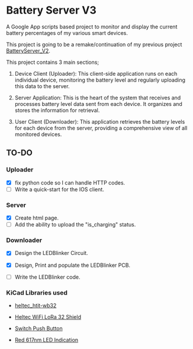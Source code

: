 # Battery Server V3

A Google App scripts based project to monitor and display the current battery percentages of my various smart devices.

This project is going to be a remake/continuation of my previous project [BatteryServer_V2](https://github.com/H-Boyd/BatteryServer_V2).

This project contains 3 main sections;

1. Device Client (Uploader): This client-side application runs on each individual device, monitoring the battery level and regularly uploading this data to the server.

2. Server Application: This is the heart of the system that receives and processes battery level data sent from each device. It organizes and stores the information for retrieval.

3. User Client (Downloader): This application retrieves the battery levels for each device from the server, providing a comprehensive view of all monitored devices.

## TO-DO

### Uploader

- [x] fix python code so I can handle HTTP codes.
- [ ] Write a quick-start for the IOS client.

### Server

- [x] Create html page.
- [ ] Add the ability to upload the "is_charging" status.

### Downloader

- [x] Design the LEDBlinker Circuit.
- [x] Design, Print and populate the LEDBlinker PCB.
- [ ] Write the LEDBlinker code.



### KiCad Libraries used

- [heltec_htit-wb32](https://github.com/bartloeff/heltec_htit-wb32)

- [Heltec WiFi LoRa 32 Shield](https://grabcad.com/library/heltec-wifi-lora-32-shield-1)

- [Switch Push Button](https://www.snapeda.com/parts/1825910-6/TE%20Connectivity/view-part/?ref=search&t=momentary%20switch)

- [Red 617nm LED Indication](https://www.snapeda.com/parts/WP7113ID/Kingbright/view-part/?ref=search&t=led)
